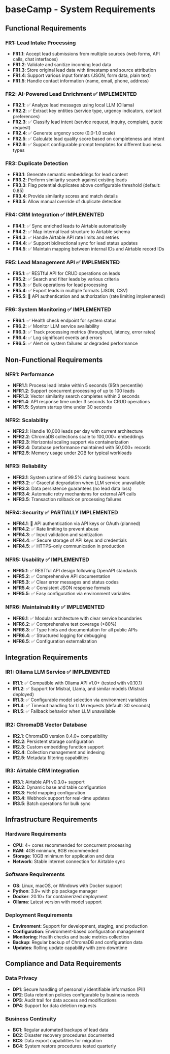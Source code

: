 # baseCamp - System Requirements

## Functional Requirements

### FR1: Lead Intake Processing
- **FR1.1**: Accept lead submissions from multiple sources (web forms, API calls, chat interfaces)
- **FR1.2**: Validate and sanitize incoming lead data
- **FR1.3**: Store original lead data with timestamp and source attribution
- **FR1.4**: Support various input formats (JSON, form data, plain text)
- **FR1.5**: Handle contact information (name, email, phone, address)

### FR2: AI-Powered Lead Enrichment ✅ IMPLEMENTED
- **FR2.1**: ✅ Analyze lead messages using local LLM (Ollama)
- **FR2.2**: ✅ Extract key entities (service type, urgency indicators, contact preferences)
- **FR2.3**: ✅ Classify lead intent (service request, inquiry, complaint, quote request)
- **FR2.4**: ✅ Generate urgency score (0.0-1.0 scale)
- **FR2.5**: ✅ Calculate lead quality score based on completeness and intent
- **FR2.6**: ✅ Support configurable prompt templates for different business types

### FR3: Duplicate Detection
- **FR3.1**: Generate semantic embeddings for lead content
- **FR3.2**: Perform similarity search against existing leads
- **FR3.3**: Flag potential duplicates above configurable threshold (default: 0.85)
- **FR3.4**: Provide similarity scores and match details
- **FR3.5**: Allow manual override of duplicate detection

### FR4: CRM Integration ✅ IMPLEMENTED
- **FR4.1**: ✅ Sync enriched leads to Airtable automatically
- **FR4.2**: ✅ Map internal lead structure to Airtable schema  
- **FR4.3**: ✅ Handle Airtable API rate limits and retries
- **FR4.4**: ✅ Support bidirectional sync for lead status updates
- **FR4.5**: ✅ Maintain mapping between internal IDs and Airtable record IDs

### FR5: Lead Management API ✅ IMPLEMENTED
- **FR5.1**: ✅ RESTful API for CRUD operations on leads
- **FR5.2**: ✅ Search and filter leads by various criteria
- **FR5.3**: ✅ Bulk operations for lead processing
- **FR5.4**: ✅ Export leads in multiple formats (JSON, CSV)
- **FR5.5**: 🚧 API authentication and authorization (rate limiting implemented)

### FR6: System Monitoring ✅ IMPLEMENTED
- **FR6.1**: ✅ Health check endpoint for system status
- **FR6.2**: ✅ Monitor LLM service availability
- **FR6.3**: ✅ Track processing metrics (throughput, latency, error rates)
- **FR6.4**: ✅ Log significant events and errors
- **FR6.5**: ✅ Alert on system failures or degraded performance

## Non-Functional Requirements

### NFR1: Performance
- **NFR1.1**: Process lead intake within 5 seconds (95th percentile)
- **NFR1.2**: Support concurrent processing of up to 100 leads
- **NFR1.3**: Vector similarity search completes within 2 seconds
- **NFR1.4**: API response time under 3 seconds for CRUD operations
- **NFR1.5**: System startup time under 30 seconds

### NFR2: Scalability
- **NFR2.1**: Handle 10,000 leads per day with current architecture
- **NFR2.2**: ChromaDB collections scale to 100,000+ embeddings
- **NFR2.3**: Horizontal scaling support via containerization
- **NFR2.4**: Database performance maintained with 50,000+ records
- **NFR2.5**: Memory usage under 2GB for typical workloads

### NFR3: Reliability
- **NFR3.1**: System uptime of 99.5% during business hours
- **NFR3.2**: ✅ Graceful degradation when LLM service unavailable
- **NFR3.3**: Data persistence guarantees (no lead data loss)
- **NFR3.4**: Automatic retry mechanisms for external API calls
- **NFR3.5**: Transaction rollback on processing failures

### NFR4: Security ✅ PARTIALLY IMPLEMENTED
- **NFR4.1**: 🚧 API authentication via API keys or OAuth (planned)
- **NFR4.2**: ✅ Rate limiting to prevent abuse
- **NFR4.3**: ✅ Input validation and sanitization
- **NFR4.4**: ✅ Secure storage of API keys and credentials
- **NFR4.5**: ✅ HTTPS-only communication in production

### NFR5: Usability ✅ IMPLEMENTED
- **NFR5.1**: ✅ RESTful API design following OpenAPI standards
- **NFR5.2**: ✅ Comprehensive API documentation
- **NFR5.3**: ✅ Clear error messages and status codes
- **NFR5.4**: ✅ Consistent JSON response formats
- **NFR5.5**: ✅ Easy configuration via environment variables

### NFR6: Maintainability ✅ IMPLEMENTED
- **NFR6.1**: ✅ Modular architecture with clear service boundaries
- **NFR6.2**: ✅ Comprehensive test coverage (>80%)
- **NFR6.3**: ✅ Type hints and documentation for all public APIs
- **NFR6.4**: ✅ Structured logging for debugging
- **NFR6.5**: ✅ Configuration externalization

## Integration Requirements

### IR1: Ollama LLM Service ✅ IMPLEMENTED
- **IR1.1**: ✅ Compatible with Ollama API v1.0+ (tested with v0.10.1)
- **IR1.2**: ✅ Support for Mistral, Llama, and similar models (Mistral deployed)
- **IR1.3**: ✅ Configurable model selection via environment variables
- **IR1.4**: ✅ Timeout handling for LLM requests (default: 30 seconds)
- **IR1.5**: ✅ Fallback behavior when LLM unavailable

### IR2: ChromaDB Vector Database
- **IR2.1**: ChromaDB version 0.4.0+ compatibility
- **IR2.2**: Persistent storage configuration
- **IR2.3**: Custom embedding function support
- **IR2.4**: Collection management and indexing
- **IR2.5**: Metadata filtering capabilities

### IR3: Airtable CRM Integration
- **IR3.1**: Airtable API v0.3.0+ support
- **IR3.2**: Dynamic base and table configuration
- **IR3.3**: Field mapping configuration
- **IR3.4**: Webhook support for real-time updates
- **IR3.5**: Batch operations for bulk sync

## Infrastructure Requirements

### Hardware Requirements
- **CPU**: 4+ cores recommended for concurrent processing
- **RAM**: 4GB minimum, 8GB recommended
- **Storage**: 10GB minimum for application and data
- **Network**: Stable internet connection for Airtable sync

### Software Requirements
- **OS**: Linux, macOS, or Windows with Docker support
- **Python**: 3.9+ with pip package manager
- **Docker**: 20.10+ for containerized deployment
- **Ollama**: Latest version with model support

### Deployment Requirements
- **Environment**: Support for development, staging, and production
- **Configuration**: Environment-based configuration management
- **Monitoring**: Health checks and basic metrics collection
- **Backup**: Regular backup of ChromaDB and configuration data
- **Updates**: Rolling update capability with zero downtime

## Compliance and Data Requirements

### Data Privacy
- **DP1**: Secure handling of personally identifiable information (PII)
- **DP2**: Data retention policies configurable by business needs
- **DP3**: Audit trail for data access and modifications
- **DP4**: Support for data deletion requests

### Business Continuity
- **BC1**: Regular automated backups of lead data
- **BC2**: Disaster recovery procedures documented
- **BC3**: Data export capabilities for migration
- **BC4**: System restore procedures tested quarterly